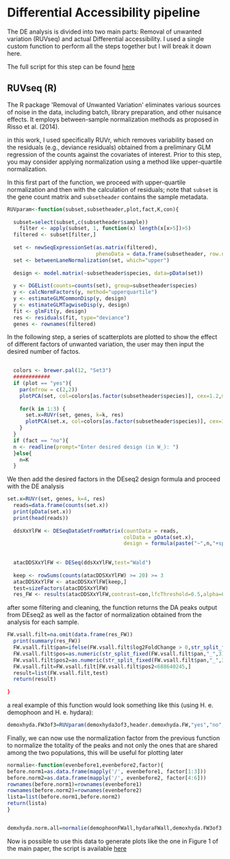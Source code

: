 # Differential Accessibility pipeline
The DE analysis is divided into two main parts: Removal of unwanted variation (RUVseq) and actual Differential accessibility.
I used a single custom function to perform all the steps together but I will break it down here.

The full script for this step can be found [here](https://github.com/DNAcastigator/summer-project/blob/main/scripts/DE.ATAC.R)

## RUVseq (R)
The R package 'Removal of Unwanted Variation' eliminates various sources of noise in the data, including batch, library preparation, and other nuisance effects. It employs between-sample normalization methods as proposed in Risso et al. (2014).

in this work, I used specifically RUVr, which removes variability based on the residuals (e.g., deviance residuals) obtained from a preliminary GLM regression of the counts against the covariates of interest. Prior to this step, you may consider applying normalization using a method like upper-quartile normalization.

In this first part of the function, we proceed with upper-quartile normalization and then with the calculation of residuals; note that `subset` is the gene count matrix and `subsetheader` contains the sample metadata.

```R
RUVparam<-function(subset,subsetheader,plot,fact,K,con){
  
  subset=select(subset,c(subsetheader$sample))
    filter <- apply(subset, 1, function(x) length(x[x>5])>5)
  filtered <- subset[filter,]
  
  set <- newSeqExpressionSet(as.matrix(filtered),
                             phenoData = data.frame(subsetheader, row.names=colnames(filtered)))
  set <- betweenLaneNormalization(set, which="upper")
 
  design <- model.matrix(~subsetheader$species, data=pData(set))
  
  y <- DGEList(counts=counts(set), group=subsetheader$species)
  y <- calcNormFactors(y, method="upperquartile")
  y <- estimateGLMCommonDisp(y, design)
  y <- estimateGLMTagwiseDisp(y, design)
  fit <- glmFit(y, design)
  res <- residuals(fit, type="deviance")
  genes <- rownames(filtered)
```
In the following step, a series of scatterplots are plotted to show the effect of different factors of unwanted variation, the user may then input the desired number of factos.
```R
  
  colors <- brewer.pal(12, "Set3")
  ############
  if (plot == "yes"){
    par(mfrow = c(2,2))
    plotPCA(set, col=colors[as.factor(subsetheader$species)], cex=1.2,main="raw")
    
    for(k in 1:3) {
      set.x=RUVr(set, genes, k=k, res)
      plotPCA(set.x, col=colors[as.factor(subsetheader$species)], cex=1.2,main=k)
    }
  }
  if (fact == "no"){
  n <- readline(prompt="Enter desired design (in W_): ")  
  }else{
    n=K
  }
```

We then add the desired factors in the DEseq2 design formula and proceed with the DE analysis
```R
set.x=RUVr(set, genes, k=4, res)
  reads=data.frame(counts(set.x))
  print(pData(set.x))
  print(head(reads))
  
  ddsXxYlFW <- DESeqDataSetFromMatrix(countData = reads,
                                      colData = pData(set.x),
                                      design = formula(paste("~",n,"+species",sep="")))
  
  
  atacDDSXxYlFW <- DESeq(ddsXxYlFW,test="Wald")
  
  keep <- rowSums(counts(atacDDSXxYlFW) >= 20) >= 3
  atacDDSXxYlFW <- atacDDSXxYlFW[keep,]
  test=sizeFactors(atacDDSXxYlFW)
  res_FW <- results(atacDDSXxYlFW,contrast=con,lfcThreshold=0.5,alpha=0.05)
```
after some filtering and cleaning, the function returns the DA peaks output from DEseq2 as well as the factor of normalization obtained from the analysis for each sample.
```R
FW.vsall.filt=na.omit(data.frame(res_FW))
  print(summary(res_FW))
  FW.vsall.filt$pan=ifelse(FW.vsall.filt$log2FoldChange > 0,str_split_fixed(rownames(FW.vsall.filt),"-",2)[,1],str_split_fixed(rownames(FW.vsall.filt),"-",2)[,2])
  FW.vsall.filt$pos=as.numeric(str_split_fixed(FW.vsall.filt$pan,"_",3)[,2])
  FW.vsall.filt$pos2=as.numeric(str_split_fixed(FW.vsall.filt$pan,"_",3)[,3])
  FW.vsall.filt=FW.vsall.filt[FW.vsall.filt$pos2<688640245,]
  result=list(FW.vsall.filt,test)
  return(result)
  
}
```
a real example of this function would look something like this (using H. e. demophoon and H. e. hydara):
```R
demoxhyda.FW3of3=RUVparam(demoxhyda3of3,header.demoxhyda.FW,"yes","no","W_1+W_2",c("species","dem","hyd"))
```
Finally, we can now use the normalization factor from the previous function to normalize the totality of the peaks and not only the ones that are shared among the two populations, this will be useful for plotting later
```R
normalie<-function(evenbefore1,evenbefore2,factor){
before.norm1=as.data.frame(mapply('/', evenbefore1, factor[1:3]))
before.norm2=as.data.frame(mapply('/', evenbefore2, factor[4:6]))
rownames(before.norm1)=rownames(evenbefore1)
rownames(before.norm2)=rownames(evenbefore2)
lista=list(before.norm1,before.norm2)
return(lista)
}


demxhyda.norm.all=normalie(demophoonFWall,hydaraFWall,demoxhyda.FW3of3[[2]])
```
Now is possible to use this data to generate plots like the one in Figure 1 of the main paper, the script is available [here](https://github.com/DNAcastigator/summer-project/blob/main/scripts/genomewide.plot.functions.R)
